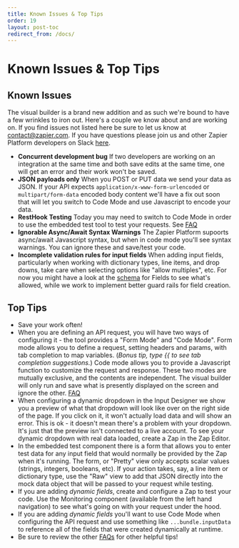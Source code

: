 ```yaml
---
title: Known Issues & Top Tips
order: 19
layout: post-toc
redirect_from: /docs/
---
```


# Known Issues & Top Tips

## Known Issues

The visual builder is a brand new addition and as such we're bound to have a few wrinkles to iron out.  Here's a couple we know about and are working on.  If you find issues not listed here be sure to let us know at contact@zapier.com.  If you have questions please join us and other Zapier Platform developers on Slack [here](https://zapier-platform-slack.herokuapp.com/).

- **Concurrent development bug**  If two developers are working on an integration at the same time and both save edits at the same time, one will get an error and their work won't be saved.  
- **JSON payloads only** When you POST or PUT data we send your data as JSON.  If your API expects `application/x-www-form-urlencoded` or `multipart/form-data` encoded body content we'll have a fix out soon that will let you switch to Code Mode and use Javascript to encode your data.
- **RestHook Testing**  Today you may need to switch to Code Mode in order to use the embedded test tool to test your requests. See [FAQ](https://platform.zapier.com/docs/faq#how-do-i-define-rest-hooks-and-use-the-embedded-tester-with-them)
- **Ignorable Async/Await Syntax Warnings**  The Zapier Platform supoorts async/await Javascript syntax, but when in code mode you'll see syntax warnings.  You can ignore these and save/test your code.  
- **Incomplete validation rules for input fields** When adding input fields, particularly when working with dictionary types, line items, and drop downs, take care when selecting options like "allow multiples", etc.  For now you might have a look at the [schema](https://zapier.github.io/zapier-platform-schema/build/schema.html#fieldschema) for Fields to see what's allowed, while we work to implement better guard rails for field creation.


## Top Tips

- Save your work often!
- When you are defining an API request, you will have two ways of configuring it - the tool provides a "Form Mode" and "Code Mode".  Form mode allows you to define a request, setting headers and params, with tab completion to map variables. (_Bonus tip, type \{\{ to see tab completion suggestions._)  Code mode allows you to provide a Javascript function to customize the request and response.  These two modes are mutually exclusive, and the contents are independent.  The visual builder will only run and save what is presently displayed on the screen and ignore the other.  [FAQ](https://platform.zapier.com/docs/faq#how-does-code-mode-work)
- When configuring a dynamic dropdown in the Input Designer we show you a preview of what that dropdown will look like over on the right side of the page.  If you click on it, it won't actually load data and will show an error.  This is ok - it doesn't mean there's a problem with your dropdown.  It's just that the preview isn't connected to a live account.  To see your dynamic dropdown with real data loaded, create a Zap in the Zap Editor.
- In the embedded test component there is a form that allows you to enter test data for any input field that would normally be provided by the Zap when it's running.  The form, or "Pretty" view only accepts scalar values (strings, integers, booleans, etc).  If your action takes, say, a line item or dictionary type, use the "Raw" view to add that JSON directly into the mock data object that will be passed to your request while testing.
- If you are adding _dynamic fields_, create and configure a Zap to test your code.  Use the Monitoring component (available from the left hand navigation) to see what's going on with your request under the hood.
- If you are adding _dynamic fields_ you'll want to use Code Mode when configuring the API request and use something like `...bundle.inputData` to reference all of the fields that were created dynamically at runtime.
- Be sure to review the other [FAQs](https://platform.zapier.com/docs/faq) for other helpful tips!